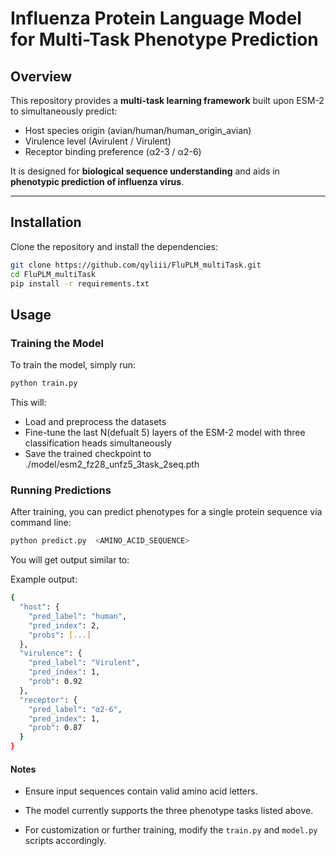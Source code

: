 # Influenza Protein Language Model for Multi-Task Phenotype Prediction

## Overview
This repository provides a **multi-task learning framework** built upon ESM-2 to simultaneously predict:

- Host species origin (avian/human/human_origin_avian)
- Virulence level (Avirulent / Virulent)
- Receptor binding preference (α2-3 / α2-6)

It is designed for **biological sequence understanding** and aids in **phenotypic prediction of influenza virus**.

---

## Installation
Clone the repository and install the dependencies:
```bash
git clone https://github.com/qyliii/FluPLM_multiTask.git
cd FluPLM_multiTask
pip install -r requirements.txt
```

## Usage
### Training the Model
To train the model, simply run:
```bash
python train.py
```

This will:
- Load and preprocess the datasets
- Fine-tune the last N(defualt 5) layers of the ESM-2 model with three classification heads simultaneously
- Save the trained checkpoint to ./model/esm2_fz28_unfz5_3task_2seq.pth


### Running Predictions

After training, you can predict phenotypes for a single protein sequence via command line:
```bash
python predict.py  <AMINO_ACID_SEQUENCE>
```

You will get output similar to:

Example output:
```bash
{
  "host": {
    "pred_label": "human",
    "pred_index": 2,
    "probs": [...]
  },
  "virulence": {
    "pred_label": "Virulent",
    "pred_index": 1,
    "prob": 0.92
  },
  "receptor": {
    "pred_label": "α2-6",
    "pred_index": 1,
    "prob": 0.87
  }
}
```

#### Notes
- Ensure input sequences contain valid amino acid letters.

- The model currently supports the three phenotype tasks listed above.

- For customization or further training, modify the `train.py` and `model.py` scripts accordingly.
